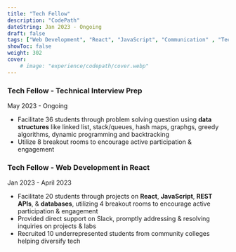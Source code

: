 ```yaml
---
title: "Tech Fellow"
description: "CodePath"
dateString: Jan 2023 - Ongoing
draft: false
tags: ["Web Development", "React", "JavaScript", "Communication" , "Technical Interview", "Java", "Technical Communication", "Leadership", "Data Structures"]
showToc: false
weight: 302
cover:
    # image: "experience/codepath/cover.webp"
--- 
```


### Tech Fellow - Technical Interview Prep
May 2023 - Ongoing
- Facilitate 36 students through problem solving question using **data structures** like linked list, stack/queues, hash maps, graphgs, greedy algorithms, dynamic programming and backtracking
- Utilize 8 breakout rooms to encourage active participation & engagement


### Tech Fellow - Web Development in React 
Jan 2023 - April 2023
- Facilitate 20 students through projects on **React**, **JavaScript**, **REST APIs**, & **databases**, utilizing 4 breakout rooms to encourage active participation & engagement
- Provided direct support on Slack, promptly addressing & resolving inquiries on projects & labs
- Recruited 10 underrepresented students from community colleges helping diversify tech
